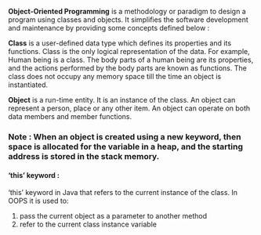 **Object-Oriented Programming** is a methodology or paradigm to design a program using classes and objects. It simplifies the software development and maintenance by providing some concepts defined below :

**Class** is a user-defined data type which defines its properties and its functions. Class is the only logical representation of the data. For example, Human being is a class. The body parts of a human being are its properties, and the actions performed by the body parts are known as functions. The class does not occupy any memory space till the time an object is instantiated.

**Object** is a run-time entity. It is an instance of the class. An object can represent a person, place or any other item. An object can operate on both data members and member functions. 

### Note : When an object is created using a new keyword, then space is allocated for the variable in a heap, and the starting address is stored in the stack memory.

#### ‘this’ keyword :  
‘this’ keyword in Java that refers to the current instance of the class. In OOPS it is used to:

1. pass the current object as a parameter to another method
2. refer to the current class instance variable
